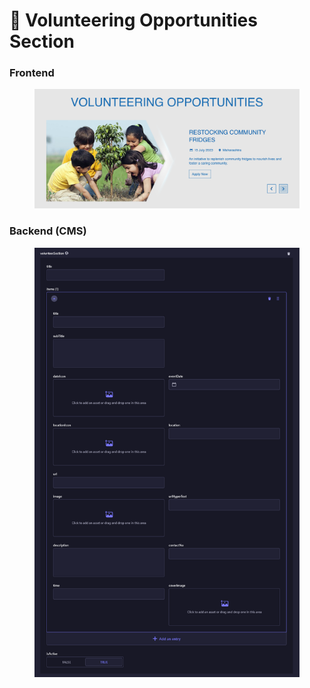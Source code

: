 # 📎 Volunteering Opportunities Section

### **Frontend**

<figure><img src="../../.gitbook/assets/volunteering-opportunities-section.png" alt=""><figcaption></figcaption></figure>

### Backend (CMS)

<figure><img src="../../.gitbook/assets/volunteering-opportunities-section-cms.png" alt=""><figcaption></figcaption></figure>
